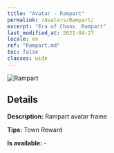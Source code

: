 ```yaml
---
title: "Avatar - Rampart"
permalink: /Avatars/Rampart/
excerpt: "Era of Chaos  Rampart"
last_modified_at: 2021-04-27
locale: en
ref: "Rampart.md"
toc: false
classes: wide
---
```

 ![Rampart](/images/a/avatarFrame_12.png)

## Details

 **Description:** Rampart avatar frame 

 **Tips:** Town Reward 

 **Is available:**  - 

